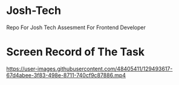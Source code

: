 # Josh-Tech

Repo For Josh Tech Assesment For Frontend Developer 

# Screen Record of The Task 

https://user-images.githubusercontent.com/48405411/129493617-67d4abee-3f83-498e-8711-740cf9c87886.mp4

